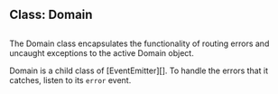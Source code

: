 ## Class: Domain

## 

The Domain class encapsulates the functionality of routing errors and
uncaught exceptions to the active Domain object.

Domain is a child class of \[EventEmitter\]\[\]. To handle the errors that it
catches, listen to its `error` event.